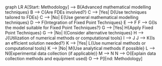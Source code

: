 graph LR
A[Start: Methodology] --> B{Advanced mathematical modelling techniques}
B --> C{Are FDEs involved?}
C --> |Yes| D{Use techniques tailored to FDEs}
C --> |No| E{Use general mathematical modelling techniques}
D --> F{Integration of Fixed Point Techniques}
E --> F
F --> G{Is the model suitable for Fixed Point Techniques?}
G --> |Yes| H{Apply Fixed Point Techniques}
G --> |No| I{Consider alternative techniques}
H --> J{Utilization of numerical methods or computational tools}
I --> J
J --> K{Is an efficient solution needed?}
K --> |Yes| L{Use numerical methods or computational tools}
K --> |No| M{Use analytical methods if possible}
L --> N{Experimental data collection (if applicable)}
M --> N
N --> O{Explain data collection methods and equipment used}
O --> P[End: Methodology]

